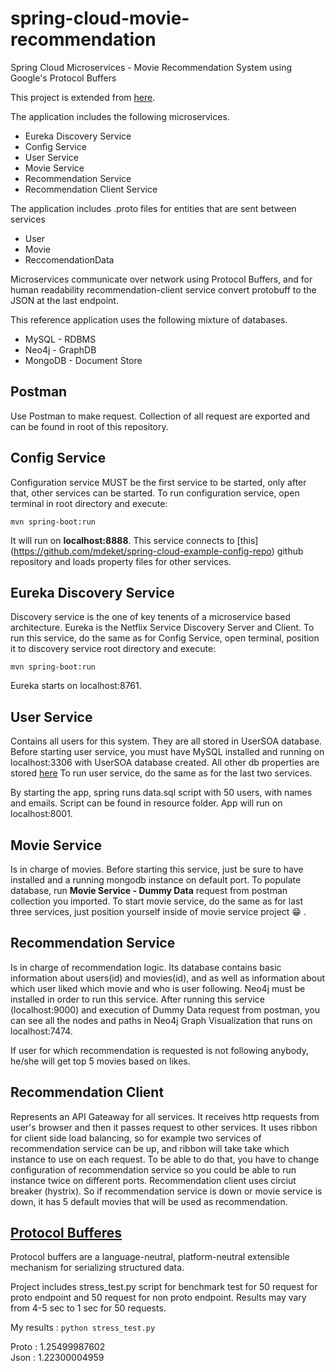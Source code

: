 # spring-cloud-movie-recommendation
Spring Cloud Microservices - Movie Recommendation System using Google's Protocol Buffers

This project is extended from [here](https://github.com/mdeket/spring-cloud-movie-recommendation).

The application includes the following microservices.

 * Eureka Discovery Service
 * Config Service
 * User Service
 * Movie Service
 * Recommendation Service
 * Recommendation Client Service
 
The application includes .proto files for entities that are sent between services

 * User
 * Movie
 * ReccomendationData
 
Microservices communicate over network using Protocol Buffers, and for human readability 
recommendation-client service convert protobuff to the JSON at the last endpoint.
 
This reference application uses the following mixture of databases.

* MySQL - RDBMS
* Neo4j - GraphDB
* MongoDB - Document Store
## Postman

Use Postman to make request. Collection of all request are exported and can be found in root of this repository.

## Config Service

Configuration service MUST be the first service to be started, only after that, other services can be started.
To run configuration service, open terminal in root directory and execute:

```mvn spring-boot:run```

It will run on __localhost:8888__. This service connects to [this] (https://github.com/mdeket/spring-cloud-example-config-repo) github repository
and loads property files for other services. 

## Eureka Discovery Service

Discovery service is the one of key tenents of a microservice based architecture. Eureka is the Netflix Service Discovery Server and Client.
To run this service, do the same as for Config Service, open terminal, position it to discovery service root directory and execute:


```mvn spring-boot:run```

Eureka starts on localhost:8761.

## User Service

Contains all users for this system. They are all stored in UserSOA database. Before starting user service, you must have MySQL installed and running on localhost:3306 with UserSOA database created.
All other db properties are stored [here](https://github.com/mdeket/spring-cloud-example-config-repo/blob/master/user-service-default.yml)
To run user service, do the same as for the last two services.

By starting the app, spring runs data.sql script with 50 users, with names and emails. Script can be found in resource folder.
App will run on localhost:8001.

## Movie Service

Is in charge of movies. Before starting this service, just be sure to have installed and a running mongodb instance on default port.
To populate database, run __Movie Service - Dummy Data__ request from postman collection you imported.
To start movie service, do the same as for last three services, just position yourself inside of movie service project :grin: .

## Recommendation Service

Is in charge of recommendation logic. Its database contains basic information about users(id) and movies(id), 
and as well as information about which user liked which movie and who is user following.
Neo4j must be installed in order to run this service. After running this service (localhost:9000) and execution of Dummy Data request from postman,
you can see all the nodes and paths in Neo4j Graph Visualization that runs on localhost:7474.

If user for which recommendation is requested is not following anybody, he/she will get top 5 movies based on likes.

## Recommendation Client

Represents an API Gateaway for all services. It receives http requests from user's browser and then it passes request to other services.
It uses ribbon for client side load balancing, so for example two services of recommendation service can be up, and ribbon will take take which instance to use on each request. To be able to do that, 
you have to change configuration of recommendation service so you could be able to run instance twice on different ports.
Recommendation client uses circiut breaker (hystrix). So if recommendation service is down or movie service is down, it has 5 default movies that will be used as recommendation.

## [Protocol Bufferes](https://developers.google.com/protocol-buffers/)
Protocol buffers are a language-neutral, platform-neutral extensible mechanism for serializing structured data.

Project includes stress_test.py script for benchmark test for 50 request for proto endpoint and 50 request for non proto endpoint.
Results may vary from 4-5 sec to 1 sec for 50 requests.

My results :
```python stress_test.py```

Proto : 1.25499987602    
Json : 1.22300004959

